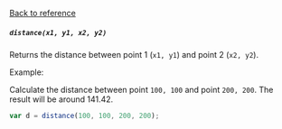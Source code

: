 [Back to reference](../README.md)

##### `distance(x1, y1, x2, y2)`
Returns the distance between point 1 (`x1, y1`) and point 2 (`x2, y2`).

Example:

Calculate the distance between point `100, 100` and point `200, 200`. The result will be around 141.42.
```javascript
var d = distance(100, 100, 200, 200);
```

